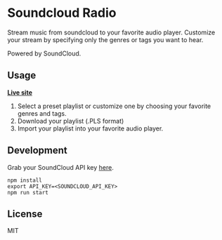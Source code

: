 # Soundcloud Radio

Stream music from soundcloud to your favorite audio player. Customize your stream by specifying only the genres or tags you want to hear. 

Powered by SoundCloud.

## Usage

**[Live site](http://radio.hbenjamin.com/)**

1. Select a preset playlist or customize one by choosing your favorite genres and tags.
2. Download your playlist (.PLS format)
3. Import your playlist into your favorite audio player.

## Development

Grab your SoundCloud API key [here](https://developers.soundcloud.com/).

```
npm install
export API_KEY=<SOUNDCLOUD_API_KEY>
npm run start
```

## License

MIT
